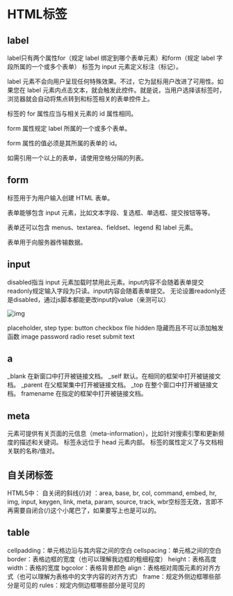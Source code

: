 # HTML标签

## label

label只有两个属性for（规定 label 绑定到哪个表单元素）和form（规定 label 字段所属的一个或多个表单）
<label> 标签为 input 元素定义标注（标记）。

label 元素不会向用户呈现任何特殊效果。不过，它为鼠标用户改进了可用性。如果您在 label 元素内点击文本，就会触发此控件。就是说，当用户选择该标签时，浏览器就会自动将焦点转到和标签相关的表单控件上。

<label> 标签的 for 属性应当与相关元素的 id 属性相同。

form 属性规定 label 所属的一个或多个表单。

form 属性的值必须是其所属的表单的 id。

如需引用一个以上的表单，请使用空格分隔的列表。

## form

<form> 标签用于为用户输入创建 HTML 表单。

表单能够包含 input 元素，比如文本字段、复选框、单选框、提交按钮等等。

表单还可以包含 menus、textarea、fieldset、legend 和 label 元素。

表单用于向服务器传输数据。

## input

disabled指当 input 元素加载时禁用此元素。input内容不会随着表单提交
readonly规定输入字段为只读。input内容会随着表单提交。
无论设置readonly还是disabled，通过js脚本都能更改input的value（亲测可以）

![img](img/input.png)

placeholder, step
type:
button
checkbox
file
hidden 隐藏而且不可以添加触发函数
image
password
radio
reset
submit
text

## a

_blank	在新窗口中打开被链接文档。
_self	默认。在相同的框架中打开被链接文档。
_parent	在父框架集中打开被链接文档。
_top	在整个窗口中打开被链接文档。
framename	在指定的框架中打开被链接文档。

## meta

<meta> 元素可提供有关页面的元信息（meta-information），比如针对搜索引擎和更新频度的描述和关键词。
<meta> 标签永远位于 head 元素内部。
<meta> 标签的属性定义了与文档相关联的名称/值对。

## 自关闭标签

HTML5中：
自关闭的斜线(/)对 ：area, base, br, col, command, embed, hr, img, input, keygen, link, meta, param, source, track, wbr空标签无效，言即不再需要自闭合(/)这个小尾巴了，如果要写上也是可以的。

## table

cellpadding：单元格边沿与其内容之间的空白 
cellspacing：单元格之间的空白 
border：表格边框的宽度（也可以理解我边框的粗细程度） 
height：表格高度 width：表格的宽度 bgcolor：表格背景颜色 align：表格相对周围元素的对齐方式（也可以理解为表格中的文字内容的对齐方式） frame：规定外侧边框哪些部分是可见的 rules：规定内侧边框哪些部分是可见的